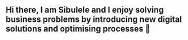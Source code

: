 ## Hi there, I am Sibulele and I enjoy solving business problems by  introducing new digital solutions and optimising processes 👋

<!--
**sngomane/sngomane** is a ✨ _special_ ✨ repository because its `README.md` (this file) appears on your GitHub profile.

- 🎯 About Me: 

I bring several years experience in tech and financial services sectors delivering complex initiatives focused on digital transformation. 
With a solid background in Business Analysis and Economics I am skilled at translating  data into actionable insights which has been central to my experience working as both a product and project manager. I have the unique ability to  combine technical skills and soft skills (such as prioritization, stakeholder engagement, and effective communication)  to drive strategic alignment between different teams and  to inspire people to build optimal products. 

_ 🔧 Tech stack: 

MySQL 
Python 
  Libraries: (Pandas, Seaborn, Matplotlib.pyplot, Numpy, SQLAlchemy, Scipy.stats, Requests)
MS Excel and Google sheets 
ETL Pipeline development 
  Extract: APIs, Requests, JSON
  Transform: Pandas, Numpy, Functions
  Load: Lucid Charts, SQLAlchemy, BigQuery
Data Visualizations
  Tools: Tableau, Power BI,  Looker Studio

- 🌱 I’m currently learning: 
I am strengthening Data Analysis and  technical skills at WBS CODING SCHOOL by participating in a 3.5 month long full time course. 

-  🏗 I'm currently working on: 
Final capestone project for WBS CODING SCHOOL curriculum 
